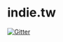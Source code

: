# indie.tw

[![Gitter](https://badges.gitter.im/indie-tw/community.svg)](https://gitter.im/indie-tw/community?utm_source=badge&utm_medium=badge&utm_campaign=pr-badge&utm_content=badge)